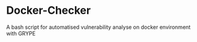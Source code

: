 # Docker-Checker
A bash script for automatised vulnerability analyse on docker environment with GRYPE
